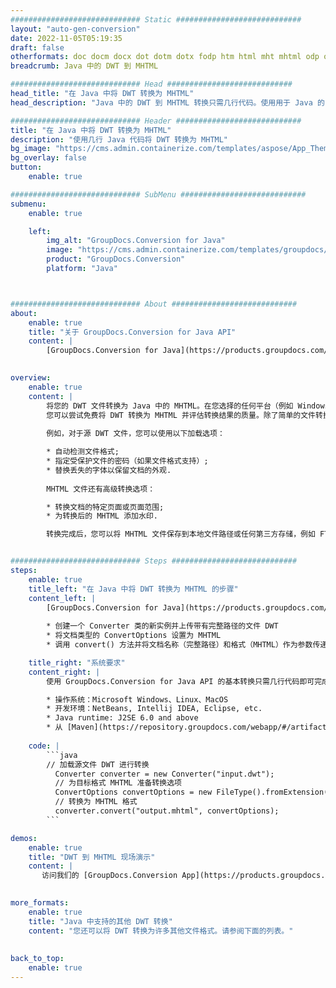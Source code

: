 ```yaml
---
############################# Static ############################
layout: "auto-gen-conversion"
date: 2022-11-05T05:19:35
draft: false
otherformats: doc docm docx dot dotm dotx fodp htm html mht mhtml odp odt otp pot potm potx pps ppsm ppsx ppt pptm pptx rtf
breadcrumb: Java 中的 DWT 到 MHTML

############################# Head ############################
head_title: "在 Java 中将 DWT 转换为 MHTML"
head_description: "Java 中的 DWT 到 MHTML 转换只需几行代码。使用用于 Java 的 GroupDocs 文档转换 API 转换 160 多种文件格式"

############################# Header ############################
title: "在 Java 中将 DWT 转换为 MHTML"
description: "使用几行 Java 代码将 DWT 转换为 MHTML"
bg_image: "https://cms.admin.containerize.com/templates/aspose/App_Themes/V3/images/bg/header1.png"
bg_overlay: false
button:
    enable: true

############################# SubMenu ############################
submenu:
    enable: true

    left:
        img_alt: "GroupDocs.Conversion for Java"
        image: "https://cms.admin.containerize.com/templates/groupdocs/images/product-logos/90x90-noborder/groupdocs-conversion-java.png"
        product: "GroupDocs.Conversion"
        platform: "Java"



############################# About ############################
about:
    enable: true
    title: "关于 GroupDocs.Conversion for Java API"
    content: |
        [GroupDocs.Conversion for Java](https://products.groupdocs.com/conversion/java/) 是一种高级文件格式转换 API，用于在 Microsoft Office、OpenDocument、PDF、HTML、电子邮件、CAD 等流行图像和文档格式之间进行转换。只需几行代码即可完成更多工作。本机 API 会自动检测原始文档的格式，并提供许多选项来自定义转换后的文档。除了从文档中提取信息的功能外，它还默认支持将转换结果缓存到本地磁盘。但是，任何类型的缓存存储都可以通过实施适当的接口来支持 - Amazon S3、Dropbox、Google Drive、Windows Azure、Reddis 或任何其他接口。
    

overview:
    enable: true
    content: |
        将您的 DWT 文件转换为 Java 中的 MHTML。在您选择的任何平台（例如 Windows、Linux、macOS）上，只需几行 Java 代码。
        您可以尝试免费将 DWT 转换为 MHTML 并评估转换结果的质量。除了简单的文件转换脚本外，您还可以尝试更复杂的选项来加载 DWT 源文件并存储 MHTML 输出。 
        
        例如，对于源 DWT 文件，您可以使用以下加载选项：

        * 自动检测文件格式;
        * 指定受保护文件的密码（如果文件格式支持）;
        * 替换丢失的字体以保留文档的外观.
        
        MHTML 文件还有高级转换选项：

        * 转换文档的特定页面或页面范围;
        * 为转换后的 MHTML 添加水印.

        转换完成后，您可以将 MHTML 文件保存到本地文件路径或任何第三方存储，例如 FTP、Amazon S3、Google Drive、Dropbox 等。请注意 - 转换 DWT到 MHTML，您不需要安装任何额外的软件，例如 MS Office、Open Office、Adobe Acrobat Reader 等。


############################# Steps ############################
steps:
    enable: true
    title_left: "在 Java 中将 DWT 转换为 MHTML 的步骤"
    content_left: |
        [GroupDocs.Conversion for Java](https://products.groupdocs.com/conversion/java/) 允许开发人员使用几行代码轻松地将 DWT 文件转换为 MHTML。
        
        * 创建一个 Converter 类的新实例并上传带有完整路径的文件 DWT
        * 将文档类型的 ConvertOptions 设置为 MHTML
        * 调用 convert() 方法并将文档名称（完整路径）和格式（MHTML）作为参数传递

    title_right: "系统要求"
    content_right: |
        使用 GroupDocs.Conversion for Java API 的基本转换只需几行代码即可完成。所有主要平台和操作系统都支持我们的 API。在执行以下代码之前，请确保您的系统上安装了以下先决条件。

        * 操作系统：Microsoft Windows、Linux、MacOS
        * 开发环境：NetBeans, Intellij IDEA, Eclipse, etc.
        * Java runtime: J2SE 6.0 and above
        * 从 [Maven](https://repository.groupdocs.com/webapp/#/artifacts/browse/tree/General/repo/com/groupdocs/groupdocs-conversion) 获取最新的 GroupDocs.Conversion for Java
         
    code: |
        ```java    
        // 加载源文件 DWT 进行转换
          Converter converter = new Converter("input.dwt");
          // 为目标格式 MHTML 准备转换选项
          ConvertOptions convertOptions = new FileType().fromExtension("mhtml").getConvertOptions();
          // 转换为 MHTML 格式
          converter.convert("output.mhtml", convertOptions);
        ```

demos:
    enable: true
    title: "DWT 到 MHTML 现场演示"
    content: |
       访问我们的 [GroupDocs.Conversion App](https://products.groupdocs.app/conversion/family) 网站并立即尝试 DWT 到 MHTML 转换。免费演示具有以下好处
          

more_formats:
    enable: true
    title: "Java 中支持的其他 DWT 转换"
    content: "您还可以将 DWT 转换为许多其他文件格式。请参阅下面的列表。"
       
       
back_to_top:
    enable: true
---
```

